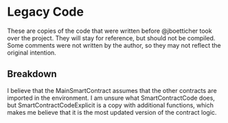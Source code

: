 # Legacy Code
These are copies of the code that were written before
@jboetticher took over the project. They will stay for reference,
but should not be compiled.  
Some comments were not written by the author, so they may not 
reflect the original intention.  

## Breakdown
I believe that the MainSmartContract assumes that the other contracts
are imported in the environment. I am unsure what SmartContractCode
does, but SmartContractCodeExplicit is a copy with additional 
functions, which makes me believe that it is the most updated version 
of the contract logic.